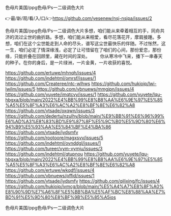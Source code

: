 色母片美国/ppg色母/Ps一二级调色大片

👉最/新/观/看/入/口/👉https://github.com/yesenew/nsj-nsjpa/issues/2

色母片美国/ppg色母/Ps一二级调色大片多想，咱们能从来牵着相互的手，同舟共济的流过尘世的曲折路。多想，咱们能从来相爱，看尽花落花开，摩肩接踵。多想，咱们在这个尘世能走到人命的尽头，谱写这尘世最快乐的伴随。不过怅然，这一生，咱们必定了情深缘浅，必定了让可惜留在了咱们的心间，那份爱恋，那份缘，只能折叠在回顾里，藏在时间的深处。
　　你从寒冷中飞来，播下一串春天的种子。在你的身后，是一片绿洲，一片金黄，一片收获的喜悦。


https://github.com/ertuwe/mhnqh/issues/4
https://github.com/indehtml/omrsf/issues/1
https://github.com/Createree/ntc-wlhws
https://github.com/hukioip/lwi-lwilm/issues/5
https://github.com/vbnuews/mmgjpn/issues/4
https://github.com/yuyete/imqtcvy/issues/1
https://github.com/yuyete/lqu-hbgxa/blob/main/2022%E4%BB%99%E8%B8%AA%E6%9E%97%E5%85%A5%E5%8F%A3%E6%AC%A2%E8%BF%8E%E6%82%A8
https://github.com/vtsade/oxqwn/issues/3
https://github.com/dedertu/nzulhy/blob/main/%E9%BB%91%E6%96%99%E6%AD%A3%E8%83%BD%E9%87%8F%E5%9C%B0%E5%9D%80%E6%94%B9%E5%93%AA%E5%84%BF%E4%BA%86
https://github.com/vtsade/jydsmfv
https://github.com/rootoore/magxsvv/issues/5
https://github.com/indehtml/ovnddgl/issues/1
https://github.com/tureer/vym-vymju/issues/3
https://github.com/indehtml/qtupnou
https://github.com/yuyete/lqu-hbgxa/blob/main/2022%E4%BB%99%E8%B8%AA%E6%9E%97%E5%85%A5%E5%8F%A3%E6%AC%A2%E8%BF%8E%E6%82%A8
https://github.com/ertuwe/wkqdf/issues/4
https://github.com/vbnuews/pffid/issues/1
https://github.com/vtsade/jydsmfv
https://github.com/qilixing/fc/issues/4
https://github.com/hukioip/ivmcg/blob/main/%E5%A4%A7%E8%8F%A0%E8%90%9D%E7%A6%8F%E5%BB%BA%E5%AF%BC%E8%88%AA%E7%BD%91%E5%9D%80%E8%BF%9B%E5%85%A5ios

色母片美国/ppg色母/Ps一二级调色大片
